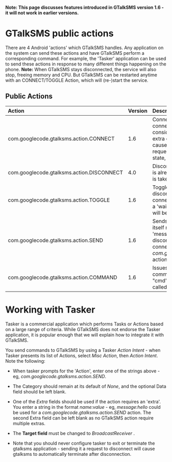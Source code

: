 **Note: This page discusses features introduced in GTalkSMS version 1.6 - it will not work in earlier versions.**

# GTalkSMS public actions #

There are 4 Android 'actions' which GTalkSMS handles.  Any application on the system can send these actions and have GTalkSMS perform a corresponding command.  For example, the 'Tasker' application can be used to send these actions in response to many different things happening on the phone.
**Note:** When GTalkSMS stays disconnected, the service will also stop, freeing memory and CPU. But GTalkSMS can be restarted anytime with an CONNECT/TOGGLE Action, which will (re-)start the service.

## Public Actions ##

|**Action**|**Version**|**Description**|
|:---------|:----------|:--------------|
|com.googlecode.gtalksms.action.CONNECT|1.6|Connects or disconnects the xmpp connection.  By default, the request is considered a connection request, but an extra called 'disconnect' set to 'true' will cause it to be considered a disconnection request.  If xmpp is already in the requested state, no action is taken.|
|com.googlecode.gtalksms.action.DISCONNECT|4.0|Disconnects the xmpp connection.  If xmpp is already in the requested state, no action is taken.|
|com.googlecode.gtalksms.action.TOGGLE|1.6|Toggles the current connection state (ie, disconnects if currently connected, and connects if disconnected.)  If GTalkSMS is in a 'waiting' state (ie, with a yellow icon), it will become disconnected.|
|com.googlecode.gtalksms.action.SEND|1.6|Sends a message over xmpp - the message itself must be in an String extra called 'message'.  No action is taken if xmpp is disconnected - if you want to force connection first, just send a _com.googlecode.gtalksms.action.CONNECT_ action before the send action.|
|com.googlecode.gtalksms.action.COMMAND|1.6|Issues an command to GTalkSMS. The base command must be in an string extra called "cmd", all further arguments in an extra called "args".|
# Working with Tasker #

Tasker is a commercial application which performs Tasks or Actions based on a large range of criteria.  While GTalkSMS does not endorse the Tasker application, it is popular enough that we will explain how to integrate it with GTalkSMS.

You send commands to GTalkSMS by using a Tasker _Action Intent_ - when Tasker presents its list of Actions, select _Misc Action_, then _Action Intent_.  Note the following:

  * When tasker prompts for the 'Action', enter one of the strings above - eg, _com.googlecode.gtalksms.action.SEND_.

  * The Category should remain at its default of _None_, and the optional Data field should be left blank.

  * One of the _Extra_ fields should be used if the action requires an 'extra'.  You enter a string in the format _name:value_ - eg, _message:hello_ could be used for a _com.googlecode.gtalksms.action.SEND_ action.  The second Extra field can be left blank as no GTalkSMS action require multiple extras.

  * The **Target field** must be changed to _BroadcastReceiver_ .

  * Note that you should never configure tasker to exit or terminate the gtalksms application - sending it a request to disconnect will cause gtalksms to automatically terminate after disconnection.